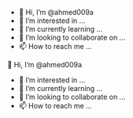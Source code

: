 - 👋 Hi, I’m @ahmed009a
- 👀 I’m interested in ...
- 🌱 I’m currently learning ...
- 💞️ I’m looking to collaborate on ...
- 📫 How to reach me ...

<!---
ahmed009a/ahmed009a is a ✨ special ✨ repository because its `README.md` (this file) appears on your GitHub profile.
You can click the Preview link to take a look at your changes.
--->
👋 Hi, I’m @ahmed009a
- 👀 I’m interested in ...
- 🌱 I’m currently learning ...
- 💞️ I’m looking to collaborate on ...
- 📫 How to reach me ...

<!---
ahmed009a/ahmed009a is a ✨ special ✨ repository because its `README.md` (this file) appears on your GitHub profile.
You can click the Preview link to take a look at your changes.
--->
